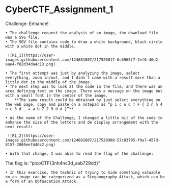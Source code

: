 # CyberCTF_Assignment_1

Challenge: Enhance!

	• The challenge request the analysis of an image, the download file was a SVG file.
	• The SGV file contains code to draw a white background, black circle with a white dot in the middle.
	
     ![R1_1](https://user-images.githubusercontent.com/124681007/217520817-6c6965f7-2ef6-46d2-aae4-f82d34da4c13.png)

	• The first attempt was just by analyzing the image, select everything, zoom in/out, and I didn´t came with a result more than a little dot in the middle of the image.
	• The next step was to look at the code in the file, and there was an area defining text on the image. There was a message on the image but with a small font in the center of the image.
		**The same result could be obtained by just select everything on the web page, copy and paste on a notepad as “p i c o C T F { 3 n h 4 n c 3 d _ a a b 7 2 9 d d }”**

	• As the name of the Challenge, I changed a little bit of the code to enhance the size of the letters and de display arrangement with the next result:
	
     ![R1_2](https://user-images.githubusercontent.com/124681007/217520908-57c83795-f9a7-457d-8157-2860eef446c2.png)

	• With that change, I was able to read the flag of the challenge:
The flag is: “picoCTF{3nh4nc3d_aab729dd}”

	• In this exercise, the technic of trying to hide something valuable on an image can be categorized as a Steganography Attack, which can be a form of an Obfuscation Attack.

